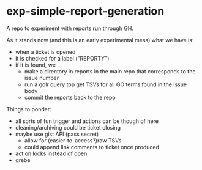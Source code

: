 # exp-simple-report-generation

A repo to experiment with reports run through GH.

As it stands now (and this is an early experimental mess) what we have is:

* when a ticket is opened
* it is checked for a label ("REPORTY")
* if it is found, we
  * make a directory in reports in the main repo that corresponds to the issue number
  * run a golr query top get TSVs for all GO terms found in the issue body
  * commit the reports back to the repo

Things to ponder:

- all sorts of fun trigger and actions can be though of here
- cleaning/archiving could be ticket closing
- maybe use gist API (pass secret)
  - allow for (easier-to-access?)raw TSVs
  - could append link comments to ticket once produced
- act on locks instead of open
- grebe 

